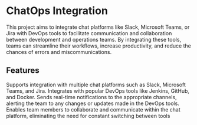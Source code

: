 # ChatOps Integration
This project aims to integrate chat platforms like Slack, Microsoft Teams, or Jira with DevOps tools to facilitate communication and collaboration between development and operations teams. By integrating these tools, teams can streamline their workflows, increase productivity, and reduce the chances of errors and miscommunications.

## Features
Supports integration with multiple chat platforms such as Slack, Microsoft Teams, and Jira.
Integrates with popular DevOps tools like Jenkins, GitHub, and Docker.
Sends real-time notifications to the appropriate channels, alerting the team to any changes or updates made in the DevOps tools.
Enables team members to collaborate and communicate within the chat platform, eliminating the need for constant switching between tools
